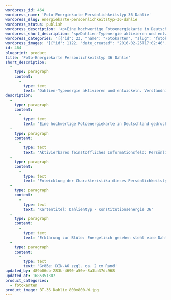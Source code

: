 ```yaml
---
wordpress_id: 464
wordpress_name: 'Foto-Energiekarte Persönlichkeitstyp 36 Dahlie'
wordpress_slug: energiekarte-persoenlichkeitstyp-36-dahlie
wordpress_status: publish
wordpress_description: '<p>Eine hochwertige Fotoenergiekarte in Deutschland gedruckt und in Handarbeit laminiert.  Sie ist in Postkartengröße (DIN-A6) oder kleiner gut zu transportieren und kann auch auf den Körper aufgelegt werden.</p><p>Aktivierbares feinstoffliches Informationsfeld: Persönlichkeitsenergie eines Dahlien-Typs: Kraftvoll, dynamisch, aktiv gestaltend, gespannt.<br />Entwicklung der Charakteristika dieses Persönlichkeitstyps. Stärkung der entsprechenden Persönlichkeit mit ihrer besonderen Energiequalität. Ausgleich und Veränderung ungünstiger Zustände innerhalb einer Person, die aufgrund dieser Konstitution entstanden sind. Annahme und Verständnis für einen Menschen mit dieser Persönlichkeitsenergie. Eine Stärkung der eigenen Persönlichkeitsenergie sowie die Beschäftigung mit der Energie anderer Persönlichkeiten kann insgesamt das eigene Selbstbewusstsein stärken.<br />Kartentitel: Dahlientyp - Konstitutionsenergie 36</p><p>Erklärung zur Blüte: Energetisch gesehen steht eine Dahlie für "Lebenslust, Energiegeladenheit, Freude, Geschwindigkeit".<br />Größe: DIN-A6 zzgl. ca. 2 cm Rand<br />Andere Formate sind individuell für Sie innerhalb weniger Tage herstellbar. Bitte kontaktieren Sie uns hierfür unter <a href="mailto:info@elvedenverlag.de">info@elvedenverlag.de</a>.</p><p>Anwendungshinweise</p>'
wordpress_short_description: '<p>Dahlien-Typenergie aktivieren und entwickeln. Verständnis für diese Typenergie gewinnen (&#8222;kraftvoll, dynamisch, aktiv gestaltend, gespannt&#8220;)</p>'
wordpress_categories: '[{"id": 23, "name": "Fotokarten", "slug": "fotokarten"}]'
wordpress_images: '[{"id": 1122, "date_created": "2016-02-25T17:02:46", "date_created_gmt": "2016-02-25T15:02:46", "date_modified": "2016-02-25T17:02:46", "date_modified_gmt": "2016-02-25T15:02:46", "src": "https://my.feenbaum.de/wp-content/uploads/2016/02/BT-36_Dahlie_800x800-W.jpg", "name": "BT-36_Dahlie_800x800-W", "alt": ""}]'
id: 464
blueprint: product
title: 'Foto-Energiekarte Persönlichkeitstyp 36 Dahlie'
short_description:
  -
    type: paragraph
    content:
      -
        type: text
        text: 'Dahlien-Typenergie aktivieren und entwickeln. Verständnis für diese Typenergie gewinnen (''kraftvoll, dynamisch, aktiv gestaltend, gespannt'')'
description:
  -
    type: paragraph
    content:
      -
        type: text
        text: 'Eine hochwertige Fotoenergiekarte in Deutschland gedruckt und in Handarbeit laminiert.  Sie ist in Postkartengröße (DIN-A6) oder kleiner gut zu transportieren und kann auch auf den Körper aufgelegt werden.'
  -
    type: paragraph
    content:
      -
        type: text
        text: 'Aktivierbares feinstoffliches Informationsfeld: Persönlichkeitsenergie eines Dahlien-Typs: Kraftvoll, dynamisch, aktiv gestaltend, gespannt.'
  -
    type: paragraph
    content:
      -
        type: text
        text: 'Entwicklung der Charakteristika dieses Persönlichkeitstyps. Stärkung der entsprechenden Persönlichkeit mit ihrer besonderen Energiequalität. Ausgleich und Veränderung ungünstiger Zustände innerhalb einer Person, die aufgrund dieser Konstitution entstanden sind. Annahme und Verständnis für einen Menschen mit dieser Persönlichkeitsenergie. Eine Stärkung der eigenen Persönlichkeitsenergie sowie die Beschäftigung mit der Energie anderer Persönlichkeiten kann insgesamt das eigene Selbstbewusstsein stärken.'
  -
    type: paragraph
    content:
      -
        type: text
        text: 'Kartentitel: Dahlientyp - Konstitutionsenergie 36'
  -
    type: paragraph
    content:
      -
        type: text
        text: 'Erklärung zur Blüte: Energetisch gesehen steht eine Dahlie für "Lebenslust, Energiegeladenheit, Freude, Geschwindigkeit".'
  -
    type: paragraph
    content:
      -
        type: text
        text: 'Größe: DIN-A6 zzgl. ca. 2 cm Rand'
updated_by: 489b06db-283b-4690-a50e-8a3ba37dc968
updated_at: 1685351307
product_categories:
  - fotokarten
product_image: BT-36_Dahlie_800x800-W.jpg
---
```

